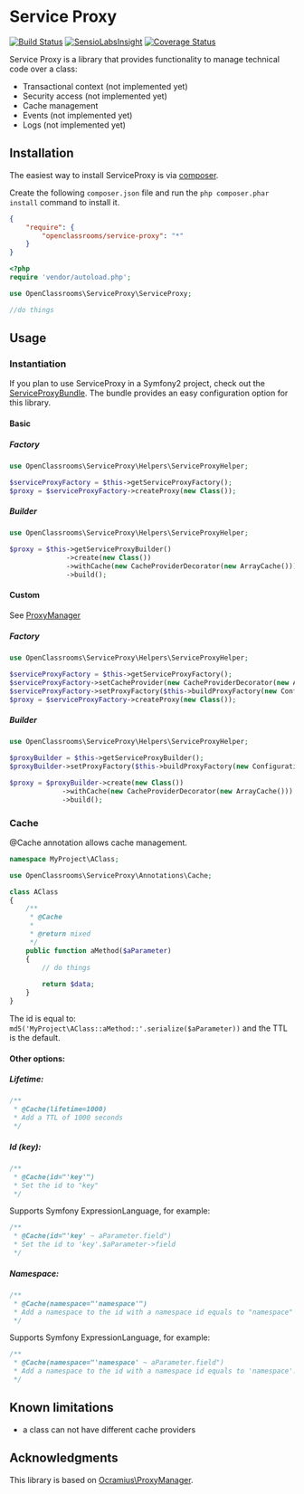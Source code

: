 # Service Proxy
[![Build Status](https://travis-ci.org/OpenClassrooms/ServiceProxy.svg?branch=master)](https://travis-ci.org/OpenClassrooms/ServiceProxy)
[![SensioLabsInsight](https://insight.sensiolabs.com/projects/e0840e44-8f14-4620-96cf-76300727e808/mini.png)](https://insight.sensiolabs.com/projects/e0840e44-8f14-4620-96cf-76300727e808)
[![Coverage Status](https://coveralls.io/repos/OpenClassrooms/ServiceProxy/badge.svg?branch=master&service=github)](https://coveralls.io/github/OpenClassrooms/ServiceProxy?branch=master)

Service Proxy is a library that provides functionality to manage technical code over a class:
- Transactional context (not implemented yet)
- Security access (not implemented yet)
- Cache management
- Events (not implemented yet)
- Logs (not implemented yet)

## Installation
The easiest way to install ServiceProxy is via [composer](http://getcomposer.org/).

Create the following `composer.json` file and run the `php composer.phar install` command to install it.

```json
{
    "require": {
        "openclassrooms/service-proxy": "*"
    }
}
```
```php
<?php
require 'vendor/autoload.php';

use OpenClassrooms\ServiceProxy\ServiceProxy;

//do things
```
<a name="install-nocomposer"/>

## Usage
### Instantiation

If you plan to use ServiceProxy in a Symfony2 project, check out the [ServiceProxyBundle](http://github.com/openclassrooms/ServiceProxyBundle).
The bundle provides an easy configuration option for this library.

#### Basic
##### Factory
``` php
use OpenClassrooms\ServiceProxy\Helpers\ServiceProxyHelper;

$serviceProxyFactory = $this->getServiceProxyFactory();
$proxy = $serviceProxyFactory->createProxy(new Class());

```

##### Builder

``` php
use OpenClassrooms\ServiceProxy\Helpers\ServiceProxyHelper;

$proxy = $this->getServiceProxyBuilder()
              ->create(new Class())
              ->withCache(new CacheProviderDecorator(new ArrayCache()))
              ->build();
```

#### Custom
See [ProxyManager](https://github.com/Ocramius/ProxyManager)
##### Factory
``` php
use OpenClassrooms\ServiceProxy\Helpers\ServiceProxyHelper;

$serviceProxyFactory = $this->getServiceProxyFactory();
$serviceProxyFactory->setCacheProvider(new CacheProviderDecorator(new ArrayCache()));
$serviceProxyFactory->setProxyFactory($this->buildProxyFactory(new Configuration()));
$proxy = $serviceProxyFactory->createProxy(new Class());
```

##### Builder
``` php
use OpenClassrooms\ServiceProxy\Helpers\ServiceProxyHelper;

$proxyBuilder = $this->getServiceProxyBuilder();
$proxyBuilder->setProxyFactory($this->buildProxyFactory(new Configuration()));

$proxy = $proxyBuilder->create(new Class())
             ->withCache(new CacheProviderDecorator(new ArrayCache()))
             ->build();
```

### Cache
@Cache annotation allows cache management.

```php
namespace MyProject\AClass;

use OpenClassrooms\ServiceProxy\Annotations\Cache;

class AClass
{
    /**
     * @Cache
     *
     * @return mixed
     */
    public function aMethod($aParameter)
    {
        // do things
        
        return $data;
    }
}
```
The id is equal to: ```md5('MyProject\AClass::aMethod::'.serialize($aParameter))``` and the TTL is the default.

#### Other options:
##### Lifetime:
```php
/**
 * @Cache(lifetime=1000)
 * Add a TTL of 1000 seconds
 */
```
##### Id (key):
```php
/**
 * @Cache(id="'key'")
 * Set the id to "key"
 */
```
Supports Symfony ExpressionLanguage, for example:
```php
/**
 * @Cache(id="'key' ~ aParameter.field")
 * Set the id to 'key'.$aParameter->field
 */
```
##### Namespace:
```php
/**
 * @Cache(namespace="'namespace'")
 * Add a namespace to the id with a namespace id equals to "namespace" 
 */
```
Supports Symfony ExpressionLanguage, for example:
```php
/**
 * @Cache(namespace="'namespace' ~ aParameter.field")
 * Add a namespace to the id with a namespace id equals to 'namespace'.$aParameter->field
 */
```

## Known limitations
- a class can not have different cache providers

## Acknowledgments  
This library is based on [Ocramius\ProxyManager](https://github.com/Ocramius/ProxyManager).
